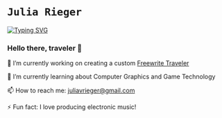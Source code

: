 `Julia Rieger`
==============
[![Typing SVG](https://readme-typing-svg.demolab.com?font=Fira+Code&duration=2000&pause=600&color=F72EA5&background=FCFFB500&multiline=true&width=435&height=80&lines=HEX+code+aficionado;Late+night+coffee+drinker;Creative+technologist)](https://git.io/typing-svg)

### Hello there, traveler 👾
🔭 I’m currently working on creating a custom [Freewrite Traveler](https://getfreewrite.com/products/freewrite-traveler)

🌱 I’m currently learning about Computer Graphics and Game Technology

📫 How to reach me: <juliavrieger@gmail.com>

⚡ Fun fact: I love producing electronic music!




<!--
**jvrieger/jvrieger** is a ✨ _special_ ✨ repository because its `README.md` (this file) appears on your GitHub profile.

Here are some ideas to get you started:

- 🔭 I’m currently working on ...
- 🌱 I’m currently learning ...
- 👯 I’m looking to collaborate on ...
- 🤔 I’m looking for help with ...
- 💬 Ask me about ...
- 📫 How to reach me: ...
- 😄 Pronouns: ...
- ⚡ Fun fact: ...
-->


